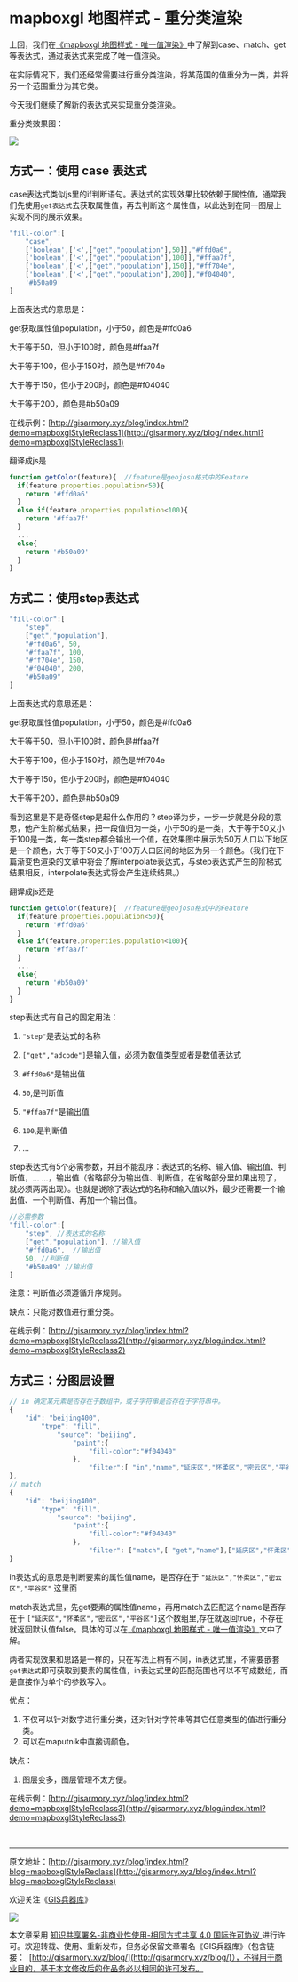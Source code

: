 # mapboxgl 地图样式 - 重分类渲染

上回，我们在[《mapboxgl 地图样式 - 唯一值渲染》](http://gisarmory.xyz/blog/index.html?blog=mapboxglStyleUniqueValue)中了解到case、match、get等表达式，通过表达式来完成了唯一值渲染。

在实际情况下，我们还经常需要进行重分类渲染，将某范围的值重分为一类，并将另一个范围重分为其它类。

今天我们继续了解新的表达式来实现重分类渲染。

重分类效果图：

![](http://blogimage.gisarmory.xyz/20220209172552.png)



## 方式一：使用 case 表达式

case表达式类似js里的if判断语句。表达式的实现效果比较依赖于属性值，通常我们先使用`get表达式`去获取属性值，再去判断这个属性值，以此达到在同一图层上实现不同的展示效果。

```js
"fill-color":[
    "case",
    ['boolean',['<',["get","population"],50]],"#ffd0a6",
    ['boolean',['<',["get","population"],100]],"#ffaa7f",
    ['boolean',['<',["get","population"],150]],"#ff704e",
    ['boolean',['<',["get","population"],200]],"#f04040",
    '#b50a09'
]
```

上面表达式的意思是：

get获取属性值population，小于50，颜色是#ffd0a6

大于等于50，但小于100时，颜色是#ffaa7f

大于等于100，但小于150时，颜色是#ff704e

大于等于150，但小于200时，颜色是#f04040

大于等于200，颜色是#b50a09

在线示例：[http://gisarmory.xyz/blog/index.html?demo=mapboxglStyleReclass1](http://gisarmory.xyz/blog/index.html?demo=mapboxglStyleReclass1)

翻译成js是

```javascript
function getColor(feature){  //feature是geojosn格式中的Feature
  if(feature.properties.population<50){    
    return '#ffd0a6'
  }
  else if(feature.properties.population<100){  
    return '#ffaa7f'
  }
  ...
  else{
    return '#b50a09'
  }
}
```



## 方式二：使用step表达式

```javascript
"fill-color":[
    "step",
    ["get","population"],
    "#ffd0a6", 50,
    "#ffaa7f", 100, 
    "#ff704e", 150, 
    "#f04040", 200, 
    "#b50a09"
]
```

上面表达式的意思还是：

get获取属性值population，小于50，颜色是#ffd0a6

大于等于50，但小于100时，颜色是#ffaa7f

大于等于100，但小于150时，颜色是#ff704e

大于等于150，但小于200时，颜色是#f04040

大于等于200，颜色是#b50a09

看到这里是不是奇怪step是起什么作用的？step译为步，一步一步就是分段的意思，他产生阶梯式结果，把一段值归为一类，小于50的是一类，大于等于50又小于100是一类，每一类step都会输出一个值，在效果图中展示为50万人口以下地区是一个颜色，大于等于50又小于100万人口区间的地区为另一个颜色。（我们在下篇渐变色渲染的文章中将会了解interpolate表达式，与step表达式产生的阶梯式结果相反，interpolate表达式将会产生连续结果。）

翻译成js还是

```js
function getColor(feature){  //feature是geojosn格式中的Feature
  if(feature.properties.population<50){    
    return '#ffd0a6'
  }
  else if(feature.properties.population<100){  
    return '#ffaa7f'
  }
  ...
  else{
    return '#b50a09'
  }
}
```

step表达式有自己的固定用法：

1. `"step"`是表达式的名称

2. `["get","adcode"]`是输入值，必须为数值类型或者是数值表达式

3. `#ffd0a6"`是输出值
4. `50`,是判断值
5. `"#ffaa7f"`是输出值
6. `100`,是判断值
7. ...

step表达式有5个必需参数，并且不能乱序：表达式的名称、输入值、输出值、判断值，... ...，输出值（省略部分为输出值、判断值，在省略部分里如果出现了，就必须两两出现）。也就是说除了表达式的名称和输入值以外，最少还需要一个输出值、一个判断值、再加一个输出值。

```js
//必需参数
"fill-color":[
    "step", //表达式的名称
    ["get","population"], //输入值
    "#ffd0a6",  //输出值
    50, //判断值
    "#b50a09" //输出值
]
```

注意：判断值必须遵循升序规则。

缺点：只能对数值进行重分类。

在线示例：[http://gisarmory.xyz/blog/index.html?demo=mapboxglStyleReclass2](http://gisarmory.xyz/blog/index.html?demo=mapboxglStyleReclass2)



## 方式三：分图层设置

```js
// in 确定某元素是否存在于数组中，或子字符串是否存在于字符串中。
{
    "id": "beijing400",
        "type": "fill",
            "source": "beijing",
                "paint":{
                    "fill-color":"#f04040"
                },
                    "filter":[ "in","name","延庆区","怀柔区","密云区","平谷区"]
},
// match
{
    "id": "beijing400",
        "type": "fill",
            "source": "beijing",
                "paint":{
                    "fill-color":"#f04040"
                },
                    "filter": ["match",[ "get","name"],["延庆区","怀柔区","密云区","平谷区"],true,false]
}
```

in表达式的意思是判断要素的属性值name，是否存在于 `"延庆区","怀柔区","密云区","平谷区"` 这里面

match表达式里，先get要素的属性值name，再用match去匹配这个name是否存在于 `["延庆区","怀柔区","密云区","平谷区"]`这个数组里,存在就返回true，不存在就返回默认值false。具体的可以在[《mapboxgl 地图样式 - 唯一值渲染》](http://gisarmory.xyz/blog/index.html?blog=mapboxglStyleUniqueValue)文中了解。

两者实现效果和思路是一样的，只在写法上稍有不同，in表达式里，不需要嵌套`get表达式`即可获取到要素的属性值，in表达式里的匹配范围也可以不写成数组，而是直接作为单个的参数写入。

优点：

1. 不仅可以针对数字进行重分类，还对针对字符串等其它任意类型的值进行重分类。
2. 可以在maputnik中直接调颜色。

缺点：

1. 图层变多，图层管理不太方便。

在线示例：[http://gisarmory.xyz/blog/index.html?demo=mapboxglStyleReclass3](http://gisarmory.xyz/blog/index.html?demo=mapboxglStyleReclass3)



<br>

* * *

原文地址：[http://gisarmory.xyz/blog/index.html?blog=mapboxglStyleReclass](http://gisarmory.xyz/blog/index.html?blog=mapboxglStyleReclass)

欢迎关注《[GIS兵器库](http://gisarmory.xyz/blog/index.html?blog=wechat)》

![](http://blogimage.gisarmory.xyz/20200923063756.png)

本文章采用 [知识共享署名-非商业性使用-相同方式共享 4.0 国际许可协议 ](https://creativecommons.org/licenses/by-nc-sa/4.0/deed.zh)进行许可。欢迎转载、使用、重新发布，但务必保留文章署名《GIS兵器库》（包含链接：  [http://gisarmory.xyz/blog/](http://gisarmory.xyz/blog/)），不得用于商业目的，基于本文修改后的作品务必以相同的许可发布。



